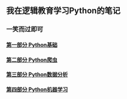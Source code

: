 ## 我在逻辑教育学习Python的笔记

### 一笑而过即可

#### [第一部分 Python基础](./01_Python基础/Readme.md)  
  
#### [第二部分 Python爬虫](./02_Python爬虫/Readme.md)  
  
#### [第三部分 Python数据分析](./03_Python数据分析/Readme.md)    
  
#### [第四部分 Python机器学习](./04_Python机器学习/Readme.md)  

